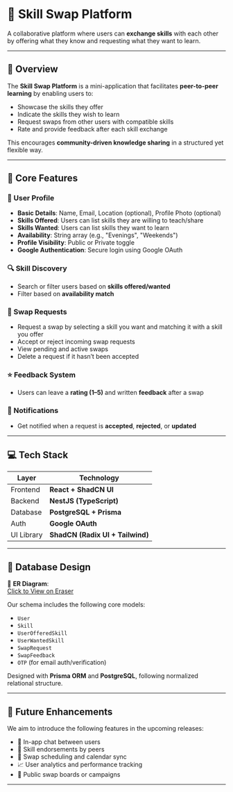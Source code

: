 # 🎯 Skill Swap Platform

A collaborative platform where users can **exchange skills** with each other by offering what they know and requesting what they want to learn.

---

## 📘 Overview

The **Skill Swap Platform** is a mini-application that facilitates **peer-to-peer learning** by enabling users to:

- Showcase the skills they offer
- Indicate the skills they wish to learn
- Request swaps from other users with compatible skills
- Rate and provide feedback after each skill exchange

This encourages **community-driven knowledge sharing** in a structured yet flexible way.

---

## 🧩 Core Features

### 🧑 User Profile

- **Basic Details**: Name, Email, Location (optional), Profile Photo (optional)
- **Skills Offered**: Users can list skills they are willing to teach/share
- **Skills Wanted**: Users can list skills they want to learn
- **Availability**: String array (e.g., "Evenings", "Weekends")
- **Profile Visibility**: Public or Private toggle
- **Google Authentication**: Secure login using Google OAuth

### 🔍 Skill Discovery

- Search or filter users based on **skills offered/wanted**
- Filter based on **availability match**

### 🔁 Swap Requests

- Request a swap by selecting a skill you want and matching it with a skill you offer
- Accept or reject incoming swap requests
- View pending and active swaps
- Delete a request if it hasn’t been accepted

### ⭐ Feedback System

- Users can leave a **rating (1–5)** and written **feedback** after a swap

### 🔔 Notifications

- Get notified when a request is **accepted**, **rejected**, or **updated**

---

## 💻 Tech Stack

| Layer      | Technology             |
|------------|------------------------|
| Frontend   | **React + ShadCN UI**  |
| Backend    | **NestJS (TypeScript)**|
| Database   | **PostgreSQL + Prisma**|
| Auth       | **Google OAuth**       |
| UI Library | **ShadCN (Radix UI + Tailwind)** |

---

## 📐 Database Design

🔗 **ER Diagram**:  
[Click to View on Eraser](https://app.eraser.io/workspace/BHY18c81w40d6fc4xLFd)

Our schema includes the following core models:

- `User`
- `Skill`
- `UserOfferedSkill`
- `UserWantedSkill`
- `SwapRequest`
- `SwapFeedback`
- `OTP` (for email auth/verification)

Designed with **Prisma ORM** and **PostgreSQL**, following normalized relational structure.

---

## 🚀 Future Enhancements

We aim to introduce the following features in the upcoming releases:

- 💬 In-app chat between users
- 📝 Skill endorsements by peers
- 📅 Swap scheduling and calendar sync
- 📈 User analytics and performance tracking
- 📣 Public swap boards or campaigns

---
